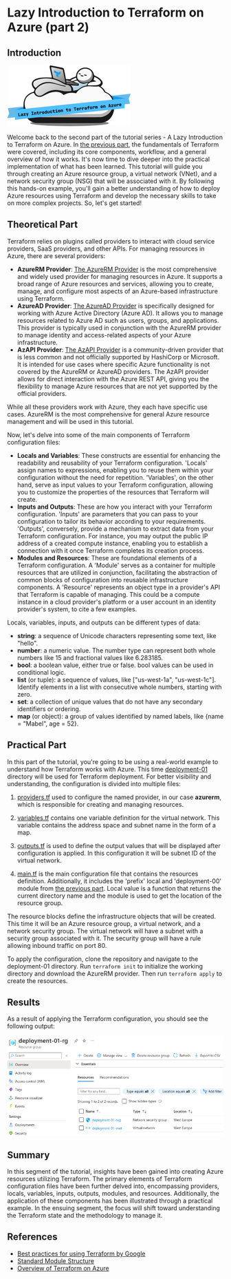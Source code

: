 # Lazy Introduction to Terraform on Azure (part 2)

## Introduction

![](/images/terraform/lazy_intro_logo.png)

Welcome back to the second part of the tutorial series - A Lazy Introduction to Terraform on Azure. In [the previous part](../tf-intro-00/README.md), the fundamentals of Terraform were covered, including its core components, workflow, and a general overview of how it works. It's now time to dive deeper into the practical implementation of what has been learned. This tutorial will guide you through creating an Azure resource group, a virtual network (VNet), and a network security group (NSG) that will be associated with it. By following this hands-on example, you'll gain a better understanding of how to deploy Azure resources using Terraform and develop the necessary skills to take on more complex projects. So, let's get started!

## Theoretical Part

Terraform relies on plugins called providers to interact with cloud service providers, SaaS providers, and other APIs. For managing resources in Azure, there are several providers:

* **AzureRM Provider**: [The AzureRM Provider](https://registry.terraform.io/providers/hashicorp/azurerm/latest/docs) is the most comprehensive and widely used provider for managing resources in Azure. It supports a broad range of Azure resources and services, allowing you to create, manage, and configure most aspects of an Azure-based infrastructure using Terraform.
* **AzureAD Provider**: [The AzureAD Provider](https://registry.terraform.io/providers/hashicorp/azuread/latest/docs) is specifically designed for working with Azure Active Directory (Azure AD). It allows you to manage resources related to Azure AD such as users, groups, and applications. This provider is typically used in conjunction with the AzureRM provider to manage identity and access-related aspects of your Azure infrastructure.
* **AzAPI Provider**: [The AzAPI Provider](https://registry.terraform.io/providers/Azure/azapi/latest/docs) is a community-driven provider that is less common and not officially supported by HashiCorp or Microsoft. It is intended for use cases where specific Azure functionality is not covered by the AzureRM or AzureAD providers. The AzAPI provider allows for direct interaction with the Azure REST API, giving you the flexibility to manage Azure resources that are not yet supported by the official providers.

While all these providers work with Azure, they each have specific use cases. AzureRM is the most comprehensive for general Azure resource management and will be used in this tutorial.

Now, let's delve into some of the main components of Terraform configuration files:
* **Locals and Variables**: These constructs are essential for enhancing the readability and reusability of your Terraform configuration. 'Locals' assign names to expressions, enabling you to reuse them within your configuration without the need for repetition. 'Variables', on the other hand, serve as input values to your Terraform configuration, allowing you to customize the properties of the resources that Terraform will create.
* **Inputs and Outputs**: These are how you interact with your Terraform configuration. 'Inputs' are parameters that you can pass to your configuration to tailor its behavior according to your requirements. 'Outputs', conversely, provide a mechanism to extract data from your Terraform configuration. For instance, you may output the public IP address of a created compute instance, enabling you to establish a connection with it once Terraform completes its creation process.
* **Modules and Resources**: These are foundational elements of a Terraform configuration. A 'Module' serves as a container for multiple resources that are utilized in conjunction, facilitating the abstraction of common blocks of configuration into reusable infrastructure components. A 'Resource' represents an object type in a provider's API that Terraform is capable of managing. This could be a compute instance in a cloud provider's platform or a user account in an identity provider's system, to cite a few examples.

Locals, variables, inputs, and outputs can be different types of data:
* **string**: a sequence of Unicode characters representing some text, like "hello".
* **number**: a numeric value. The number type can represent both whole numbers like 15 and fractional values like 6.283185.
* **bool**: a boolean value, either true or false. bool values can be used in conditional logic.
* **list** (or tuple): a sequence of values, like ["us-west-1a", "us-west-1c"]. Identify elements in a list with consecutive whole numbers, starting with zero.
* **set**: a collection of unique values that do not have any secondary identifiers or ordering.
* **map** (or object): a group of values identified by named labels, like {name = "Mabel", age = 52}.

## Practical Part


In this part of the tutorial, you're going to be using a real-world example to understand how Terraform works with Azure. This time [deployment-01](https://github.com/groovy-sky/lazy-intro-az-terraform/tree/main/deployment-01) directory will be used for Terraform deployment. For better visibility and understanding, the configuration is divided into multiple files:

1. [providers.tf](https://github.com/groovy-sky/lazy-intro-az-terraform/blob/main/deployment-01/providers.tf) used to configure the named provider, in our case **azurerm**, which is responsible for creating and managing resources. 

2. [variables.tf](https://github.com/groovy-sky/lazy-intro-az-terraform/blob/main/deployment-01/variables.tf) contains one variable definition for the virtual network. This variable contains the address space and subnet name in the form of a map.

3. [outputs.tf](https://github.com/groovy-sky/lazy-intro-az-terraform/blob/main/deployment-01/outputs.tf) is used to define the output values that will be displayed after configuration is applied. In this configuration it will be subnet ID of the virtual network.

4. [main.tf](https://github.com/groovy-sky/lazy-intro-az-terraform/blob/main/deployment-01/main.tf) is the main configuration file that contains the resources definition. Additionally, it includes the 'prefix' local  and 'deployment-00' module from [the previous part](../tf-intro-00/README.md). Local value is a function that returns the current directory name and the module is used to get the location of the resource group.

The resource blocks define the infrastructure objects that will be created. This time it will be an Azure resource group, a virtual network, and a network security group. The virtual network will have a subnet with a security group associated with it. The security group will have a rule allowing inbound traffic on port 80.

To apply the configuration, clone the repository and navigate to the deployment-01 directory. Run ```terraform init``` to initialize the working directory and download the AzureRM provider. Then run ```terraform apply``` to create the resources. 



## Results

As a result of applying the Terraform configuration, you should see the following output:


![](/images/terraform/01_rg_overview.png)

## Summary

In this segment of the tutorial, insights have been gained into creating Azure resources utilizing Terraform. The primary elements of Terraform configuration files have been further delved into, encompassing providers, locals, variables, inputs, outputs, modules, and resources. Additionally, the application of these components has been illustrated through a practical example. In the ensuing segment, the focus will shift toward understanding the Terraform state and the methodology to manage it.

## References

* [Best practices for using Terraform by Google](https://cloud.google.com/docs/terraform/best-practices-for-terraform)
* [Standard Module Structure](https://developer.hashicorp.com/terraform/language/modules/develop/structure)
* [Overview of Terraform on Azure](https://learn.microsoft.com/en-us/azure/developer/terraform/overview)